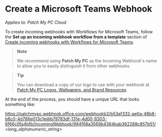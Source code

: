 # Create a Microsoft Teams Webhook

_Applies to: Patch My PC Cloud_

To create incoming webhooks with Workflows for Microsoft Teams, follow the **Set up an incoming webhook workflow from a template** section of [Create incoming webhooks with Workflows for Microsoft Teams](https://support.microsoft.com/en-gb/office/create-incoming-webhooks-with-workflows-for-microsoft-teams-8ae491c7-0394-4861-ba59-055e33f75498).

> **Note**
>
> We recommend using **Patch My PC** as the Incoming Webhook's name to allow you to easily distinguish it from other webhooks.

> **Tip**
>
> You can download a copy of our logo to use with your webhook at [Patch My PC Logos, Wallpapers, and Brand Resources](https://patchmypc.com/patch-my-pc-logos-wallpapers-and-brand-resources).

At the end of the process, you should have a unique URL that looks something like:

https://patchmypc.webhook.office.com/webhookb2/b53ef332-ae0a-48b8-b8c0-4d786e013c1e@b79783df-131e-4d00-8303-6f66c0fa4bfb/IncomingWebhook/994f68a3569b4364bab362288c857b51/<_long\_alphanumeric\_string>_